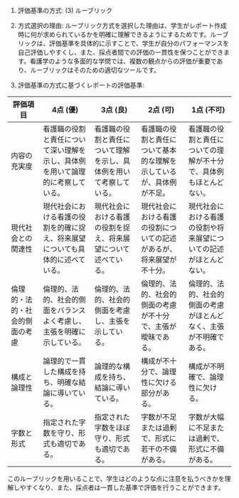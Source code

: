 1. 評価基準の方式: (3) ルーブリック

2. 方式選択の理由: ルーブリック方式を選択した理由は、学生がレポート作成時に何が求められているかを明確に理解できるようにするためです。ルーブリックは、評価基準を具体的に示すことで、学生が自分のパフォーマンスを自己評価しやすくし、また、採点者間での評価の一貫性を保つことができます。看護学のような多面的な学問では、複数の観点からの評価が重要であり、ルーブリックはそのための適切なツールです。

3. 評価基準の方式に基づくレポートの評価基準:

| 評価項目           | 4点 (優)                                                                 | 3点 (良)                                                               | 2点 (可)                                                               | 1点 (不可)                                                             |
|--------------------|---------------------------------------------------------------------------|------------------------------------------------------------------------|------------------------------------------------------------------------|------------------------------------------------------------------------|
| 内容の充実度       | 看護職の役割と責任について深い理解を示し、具体例を用いて論理的に考察している。 | 看護職の役割と責任について理解を示し、具体例を用いて考察している。     | 看護職の役割と責任について基本的な理解を示しているが、具体例が不足。 | 看護職の役割と責任についての理解が不十分で、具体例もほとんどない。   |
| 現代社会との関連性 | 現代社会における看護の役割を的確に捉え、将来展望についても具体的に述べている。 | 現代社会における看護の役割を捉え、将来展望について述べている。         | 現代社会における看護の役割についての記述があるが、将来展望が不十分。 | 現代社会における看護の役割や将来展望についての記述がほとんどない。 |
| 倫理的・法的・社会的側面の考慮 | 倫理的、法的、社会的側面をバランスよく考慮し、主張を明確に示している。 | 倫理的、法的、社会的側面を考慮し、主張を示している。                 | 倫理的、法的、社会的側面の考慮が不十分で、主張が曖昧である。         | 倫理的、法的、社会的側面の考慮がほとんどなく、主張が不明確である。   |
| 構成と論理性       | 論理的で一貫した構成を持ち、明確な結論に導いている。                         | 論理的な構成を持ち、結論に導いている。                                 | 構成が不十分で、論理性に欠ける部分がある。                           | 構成が不明確で、論理性に欠ける。                                       |
| 字数と形式         | 指定された字数を守り、形式も適切である。                                   | 指定された字数をほぼ守り、形式も適切である。                           | 字数が不足または過剰で、形式に若干の不備がある。                     | 字数が大幅に不足または過剰で、形式に不備がある。                       |

このルーブリックを用いることで、学生はどのような点に注意を払うべきかを理解しやすくなり、また、採点者は一貫した基準で評価を行うことができます。